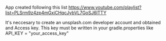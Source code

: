 App created following this list https://www.youtube.com/playlist?list=PLSrm9z4zp4mGxiCHqcJybVL7GoSJ6lTTY

It's neccesary to create an unsplash.com developer account and obtained and Access key. This key must be written in your gradle.properties like API_KEY = "your_access_key"
